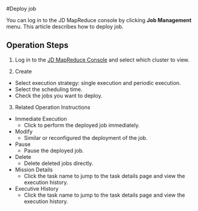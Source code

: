 #Deploy job

You can log in to the JD MapReduce console by clicking **Job Management** menu.
This article describes how to deploy job.

## Operation Steps
1. Log in to the [JD MapReduce Console](https://xdata.jdcloud.com/rmgr/resources/res-manage/custom-resources.html#/) and select which cluster to view.

2. Create
 -  Select execution strategy: single execution and periodic execution.
 -  Select the scheduling time.
 -  Check the jobs you want to deploy.
 
3. Related Operation Instructions
 -  Immediate Execution
    -  Click to perform the deployed job immediately.
 -  Modify
    -  Similar or reconfigured the deployment of the job.
 -  Pause
    -  Pause the deployed job.
 -  Delete
    -  Delete deleted jobs directly.
 -  Mission Details
    -  Click the task name to jump to the task details page and view the execution history.
 -  Executive History
    -  Click the task name to jump to the task details page and view the execution history.



	   


